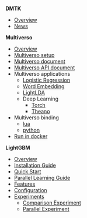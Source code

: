 **DMTK**
* [Overview](https://github.com/Microsoft/DMTK/wiki)
* [News](https://github.com/Microsoft/DMTK/wiki/News)

**Multiverso**
* [Overview](https://github.com/Microsoft/multiverso/wiki/Overview)
* [Multiverso setup](https://github.com/Microsoft/multiverso/wiki/Setup-Multiverso)
* [Multiverso document](https://github.com/Microsoft/multiverso/wiki/Multiverso-document)
* [Multiverso API document](https://github.com/Microsoft/multiverso/wiki/API-document)
* Multiverso applications
  * [Logistic Regression](https://github.com/Microsoft/multiverso/wiki/Logistic-Regression)
  * [Word Embedding](https://github.com/Microsoft/multiverso/wiki/Word-Embedding)
  * [LightLDA]()
  * Deep Learning
    * [Torch](https://github.com/Microsoft/multiverso/wiki/Multiverso-Torch-Binding-Benchmark)
    * [Theano](https://github.com/Microsoft/multiverso/wiki/Multiverso-Python-Binding-Benchmark)
* Multiverso binding
  * [lua](https://github.com/Microsoft/multiverso/wiki/Multiverso-Torch-Lua-Binding)
  * [python](https://github.com/Microsoft/multiverso/wiki/Multiverso-Python-Theano-Lasagne-Binding)
* [Run in docker](https://github.com/Microsoft/DMTK/wiki/Run-in-docker)

**LightGBM**
* [Overview](https://github.com/Microsoft/LightGBM/wiki)
* [Installation Guide](https://github.com/Microsoft/LightGBM/wiki/Installation-Guide)
* [Quick Start](https://github.com/Microsoft/LightGBM/wiki/Quick-Start)
* [Parallel Learning Guide](https://github.com/Microsoft/LightGBM/wiki/Parallel-Learning-Guide)
* [Features](https://github.com/Microsoft/LightGBM/wiki/Features)
* [Configuration](https://github.com/Microsoft/LightGBM/wiki/Configuration)
* [Experiments](https://github.com/Microsoft/LightGBM/wiki/Experiments)
  * [Comparison Experiment](https://github.com/Microsoft/LightGBM/wiki/Experiments#comparison-experiment)
  * [Parallel Experiment](https://github.com/Microsoft/LightGBM/wiki/Experiments#parallel-experiment)

